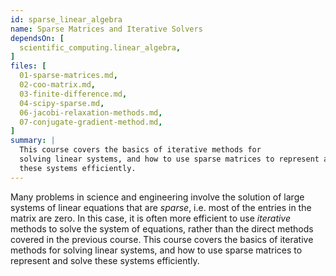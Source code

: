 ```yaml
---
id: sparse_linear_algebra
name: Sparse Matrices and Iterative Solvers
dependsOn: [
  scientific_computing.linear_algebra,
]
files: [
  01-sparse-matrices.md,
  02-coo-matrix.md,
  03-finite-difference.md,
  04-scipy-sparse.md,
  06-jacobi-relaxation-methods.md,
  07-conjugate-gradient-method.md,
]
summary: |
  This course covers the basics of iterative methods for
  solving linear systems, and how to use sparse matrices to represent and solve
  these systems efficiently.
---
```


Many problems in science and engineering involve the solution of large systems
of linear equations that are *sparse*, i.e. most of the entries in the matrix
are zero. In this case, it is often more efficient to use *iterative* methods
to solve the system of equations, rather than the direct methods covered in
the previous course. This course covers the basics of iterative methods for
solving linear systems, and how to use sparse matrices to represent and solve
these systems efficiently.


